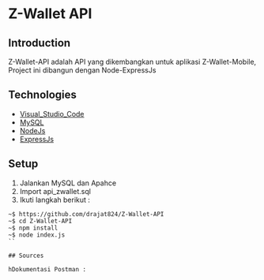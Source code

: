 # Z-Wallet API

## Introduction 

Z-Wallet-API adalah API yang dikembangkan untuk aplikasi Z-Wallet-Mobile, Project ini dibangun dengan Node-ExpressJs


## Technologies

- [Visual_Studio_Code](https://code.visualstudio.com/)
- [MySQL](https://www.mysql.com/)
- [NodeJs](https://nodejs.org/)
- [ExpressJs](https://expressjs.com/)



## Setup

1. Jalankan MySQL dan Apahce
2. Import api_zwallet.sql
3. Ikuti langkah berikut :
```
~$ https://github.com/drajat824/Z-Wallet-API
~$ cd Z-Wallet-API
~$ npm install
~$ node index.js
``

## Sources

hDokumentasi Postman : 
